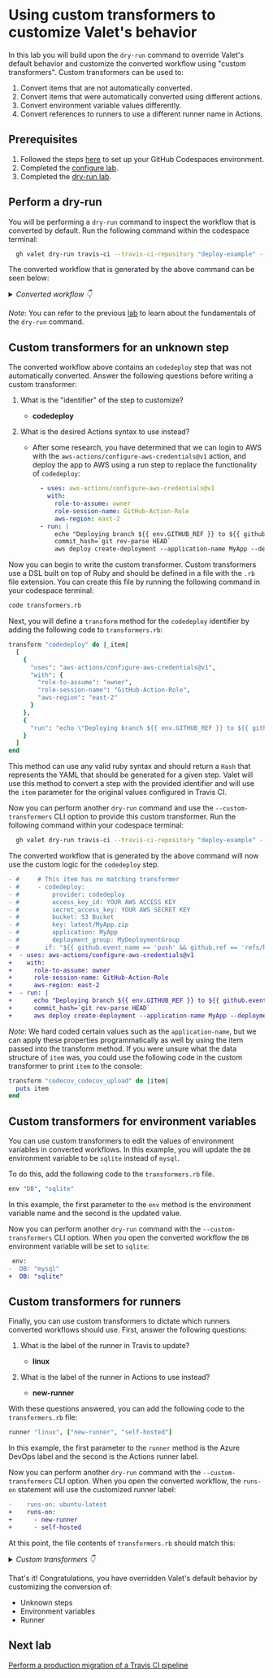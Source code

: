 # Using custom transformers to customize Valet's behavior

In this lab you will build upon the `dry-run` command to override Valet's default behavior and customize the converted workflow using "custom transformers". Custom transformers can be used to:

1. Convert items that are not automatically converted.
2. Convert items that were automatically converted using different actions.
3. Convert environment variable values differently.
4. Convert references to runners to use a different runner name in Actions.

## Prerequisites

1. Followed the steps [here](./readme.md#configure-your-codespace) to set up your GitHub Codespaces environment.
2. Completed the [configure lab](./1-configure.md#configuring-credentials).
3. Completed the [dry-run lab](./3-dry-run.md).

## Perform a dry-run

You will be performing a `dry-run` command to inspect the workflow that is converted by default. Run the following command within the codespace terminal:

```bash
  gh valet dry-run travis-ci --travis-ci-repository "deploy-example" --output-dir tmp/travis/dry-run
```

The converted workflow that is generated by the above command can be seen below:

<details>
  <summary><em>Converted workflow 👇</em></summary>

```yaml
    name: valet-travis-labs/deploy-example
    on:
      push:
        branches:
        - "**/*"
      pull_request:
    concurrency:
    #   # This item has no matching transformer
    #   maximum_number_of_builds: 0
    env:
      DB: mysql
    jobs:
      test:
        runs-on: ubuntu-latest
        steps:
        - name: checkout
          uses: actions/checkout@v2
        - run: gem install bundler
        - run: bundle install --jobs=3 --retry=3
        - run: rake
        - run: echo 'ready?'
    #     # This item has no matching transformer
    #     - codedeploy:
    #         provider: codedeploy
    #         access_key_id: YOUR AWS ACCESS KEY
    #         secret_access_key: YOUR AWS SECRET KEY
    #         bucket: S3 Bucket
    #         key: latest/MyApp.zip
    #         application: MyApp
    #         deployment_group: MyDeploymentGroup
    #       if: "${{ github.event_name == 'push' && github.ref == 'refs/heads/main' }}"
        - run: "./after_deploy_1.sh"
        - run: "./after_deploy_2.sh"
        - uses: desiderati/github-action-pushover@v1
          with:
            job-status: "${{ job.status }}"
            pushover-api-token: '12345'
            pushover-user-key: "${{ secrets.PUSHOVER_USER_KEY }}"
          if: "${{ github.event_name != 'pull_request' }}"

```

</details>

_Note_: You can refer to the previous [lab](./3-dry-run.md) to learn about the fundamentals of the `dry-run` command.

## Custom transformers for an unknown step

The converted workflow above contains an `codedeploy` step that was not automatically converted. Answer the following questions before writing a custom transformer:

1. What is the "identifier" of the step to customize?
    - __codedeploy__

2. What is the desired Actions syntax to use instead?
    - After some research, you have determined that we can login to AWS with the `aws-actions/configure-aws-credentials@v1` action, and deploy the app to AWS using a run step to replace the functionality of `codedeploy`:

      ```yaml
        - uses: aws-actions/configure-aws-credentials@v1
          with:
            role-to-assume: owner
            role-session-name: GitHub-Action-Role
            aws-region: east-2
        - run: |
            echo "Deploying branch ${{ env.GITHUB_REF }} to ${{ github.event.inputs.environment }}"
            commit_hash=`git rev-parse HEAD`
            aws deploy create-deployment --application-name MyApp --deployment-group-name MyDeploymentGroup --github-location repository=$GITHUB_REPOSITORY,commitId=$commit_hash --ignore-application-stop-failures
      ```

Now you can begin to write the custom transformer. Custom transformers use a DSL built on top of Ruby and should be defined in a file with the `.rb` file extension. You can create this file by running the following command in your codespace terminal:

```bash
code transformers.rb
```

Next, you will define a `transform` method for the `codedeploy` identifier by adding the following code to `transformers.rb`:

```ruby
transform "codedeploy" do |_item|
  [
    {
      "uses": "aws-actions/configure-aws-credentials@v1",
      "with": {
        "role-to-assume": "owner",
        "role-session-name": "GitHub-Action-Role",
        "aws-region": "east-2"
      }
    },
    {
      "run": "echo \"Deploying branch ${{ env.GITHUB_REF }} to ${{ github.event.inputs.environment }}\"\ncommit_hash=`git rev-parse HEAD`\naws deploy create-deployment --application-name MyApp --deployment-group-name MyDeploymentGroup --github-location repository=$GITHUB_REPOSITORY,commitId=$commit_hash --ignore-application-stop-failures\n"
    }
  ]
end
```

This method can use any valid ruby syntax and should return a `Hash` that represents the YAML that should be generated for a given step. Valet will use this method to convert a step with the provided identifier and will use the `item` parameter for the original values configured in Travis CI.

Now you can perform another `dry-run` command and use the `--custom-transformers` CLI option to provide this custom transformer. Run the following command within your codespace terminal:

```bash
  gh valet dry-run travis-ci --travis-ci-repository "deploy-example" --output-dir tmp/travis/dry-run --custom-transformers transformers.rb
```

The converted workflow that is generated by the above command will now use the custom logic for the `codedeploy` step.

```diff
- #     # This item has no matching transformer
- #     - codedeploy:
- #         provider: codedeploy
- #         access_key_id: YOUR AWS ACCESS KEY
- #         secret_access_key: YOUR AWS SECRET KEY
- #         bucket: S3 Bucket
- #         key: latest/MyApp.zip
- #         application: MyApp
- #         deployment_group: MyDeploymentGroup
- #       if: "${{ github.event_name == 'push' && github.ref == 'refs/heads/main' }}"
+  - uses: aws-actions/configure-aws-credentials@v1
+    with:
+      role-to-assume: owner
+      role-session-name: GitHub-Action-Role
+      aws-region: east-2
+  - run: |
+      echo "Deploying branch ${{ env.GITHUB_REF }} to ${{ github.event.inputs.environment }}"
+      commit_hash=`git rev-parse HEAD`
+      aws deploy create-deployment --application-name MyApp --deployment-group-name MyDeploymentGroup --github-location repository=$GITHUB_REPOSITORY,commitId=$commit_hash --ignore-application-stop-failures
```

_Note_: We hard coded certain values such as the `application-name`, but we can apply these properties programmatically as well by using the item passed into the transform method. If you were unsure what the data structure of `item` was, you could use the following code in the custom transformer to print `item` to the console:

```ruby
transform "codecov_codecov_upload" do |item|
  puts item
end
```

## Custom transformers for environment variables

You can use custom transformers to edit the values of environment variables in converted workflows. In this example, you will update the `DB` environment variable to be `sqlite` instead of `mysql`.

To do this, add the following code to the `transformers.rb` file.

```ruby
env "DB", "sqlite"
```

In this example, the first parameter to the `env` method is the environment variable name and the second is the updated value.

Now you can perform another `dry-run` command with the `--custom-transformers` CLI option.  When you open the converted workflow the `DB` environment variable will be set to `sqlite`:

```diff
 env:
-  DB: "mysql"
+  DB: "sqlite"
```

## Custom transformers for runners

Finally, you can use custom transformers to dictate which runners converted workflows should use. First, answer the following questions:

1. What is the label of the runner in Travis to update?
    - __linux__

2. What is the label of the runner in Actions to use instead?
    - __new-runner__

With these questions answered, you can add the following code to the `transformers.rb` file:

```ruby
runner "linux", ["new-runner", "self-hosted"]
```

In this example, the first parameter to the `runner` method is the Azure DevOps label and the second is the Actions runner label.

Now you can perform another `dry-run` command with the `--custom-transformers` CLI option.  When you open the converted workflow, the `runs-on` statement will use the customized runner label:

```diff
-    runs-on: ubuntu-latest
+    runs-on:
+      - new-runner
+      - self-hosted
```

At this point, the file contents of `transformers.rb` should match this:

<details>
  <summary><em>Custom transformers 👇</em></summary>

```ruby
transform "codedeploy" do |_item|
  [
      {
      "uses": "aws-actions/configure-aws-credentials@v1",
      "with": {
          "role-to-assume": "owner",
          "role-session-name": "GitHub-Action-Role",
          "aws-region": "east-2"
          }
      },
      {
      "run": "echo \"Deploying branch ${{ env.GITHUB_REF }} to ${{ github.event.inputs.environment }}\"\ncommit_hash=`git rev-parse HEAD`\naws deploy create-deployment --application-name MyApp --deployment-group-name MyDeploymentGroup --github-location repository=$GITHUB_REPOSITORY,commitId=$commit_hash --ignore-application-stop-failures\n"
      }
  ]
end

env "DB", "sqlite"

runner "linux", ["new-runner", "self-hosted"]
```

</details>

That's it! Congratulations, you have overridden Valet's default behavior by customizing the conversion of:

- Unknown steps
- Environment variables
- Runner

## Next lab

[Perform a production migration of a Travis CI pipeline](5-migrate.md)
